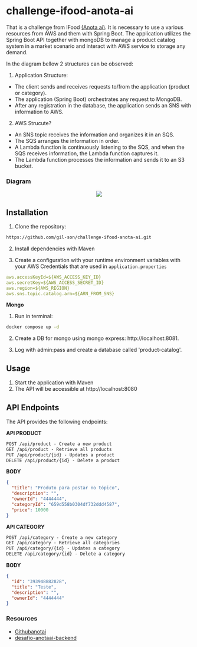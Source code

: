 # challenge-ifood-anota-ai
That is a challenge from IFood <a href="https://github.com/githubanotaai/new-test-backend-nodejs">(Anota ai)</a>. It is necessary to use a various resources from AWS and them with Spring Boot.
The application utilizes the Spring Boot API together with mongoDB to manage a product catalog system in a market scenario and interact with AWS service to storage any demand.

In the diagram bellow 2 structures can be observed:

1. Application Structure:
  - The client sends and receives requests to/from the application (product or category).
  - The application (Spring Boot) orchestrates any request to MongoDB.
  - After any registration in the database, the application sends an SNS with information to AWS.
2. AWS Strucute?
  - An SNS topic receives the information and organizes it in an SQS.
  - The SQS arranges the information in order.
  - A Lambda function is continuously listening to the SQS, and when the SQS receives information, the Lambda function captures it.
  - The Lambda function processes the information and sends it to an S3 bucket.


### Diagram

<div align="center">
  <img src="https://thumbs2.imgbox.com/ba/04/YubWGrn8_t.png" />
</div>


## Installation

1. Clone the repository:

```bash
https://github.com/gil-son/challenge-ifood-anota-ai.git
```

2. Install dependencies with Maven

3. Create a configuration with your runtime environment variables with your AWS Credentials that are used in `application.properties`

```yaml
aws.accessKeyId=${AWS_ACCESS_KEY_ID}
aws.secretKey=${AWS_ACCESS_SECRET_ID}
aws.region=${AWS_REGION}
aws.sns.topic.catalog.arn=${ARN_FROM_SNS}
```


**Mongo**

1. Run in terminal:
```bash
docker compose up -d
```

2. Create a DB for mongo using mongo express: http://localhost:8081.

3. Log with admin:pass and create a database called 'product-catalog'.

## Usage

1. Start the application with Maven
2. The API will be accessible at http://localhost:8080

## API Endpoints
The API provides the following endpoints:

**API PRODUCT**
```markdown
POST /api/product - Create a new product
GET /api/product - Retrieve all products
PUT /api/product/{id} - Updates a product
DELETE /api/product/{id} - Delete a product
```

**BODY**
```json
{
  "title": "Produto para postar no tópico",
  "description": "",
  "ownerId": "4444444",
  "categoryId": "659d558b0304df732ddd4587",
  "price": 10000
}
```

**API CATEGORY**
```markdown
POST /api/category - Create a new category
GET /api/category - Retrieve all categories
PUT /api/category/{id} - Updates a category
DELETE /api/category/{id} - Delete a category
```

**BODY**
```json
{
  "id": "393948882828",
  "title": "Teste",
  "description": "",
  "ownerId": "4444444"
}
```

### Resources
 - <a href="https://github.com/githubanotaai/new-test-backend-nodejs">Githubanotai</a>
 - <a href="https://github.com/Fernanda-Kipper/desafio-anotaai-backend">desafio-anotaai-backend</a>


